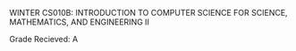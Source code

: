 WINTER CS010B: INTRODUCTION TO COMPUTER SCIENCE FOR SCIENCE, MATHEMATICS, AND ENGINEERING II

Grade Recieved: A
